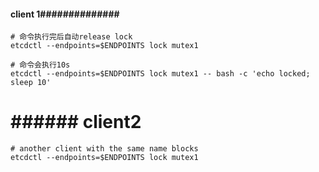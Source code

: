 #### client 1##############
    # 命令执行完后自动release lock
    etcdctl --endpoints=$ENDPOINTS lock mutex1

    # 命令会执行10s
    etcdctl --endpoints=$ENDPOINTS lock mutex1 -- bash -c 'echo locked; sleep 10'

# ###### client2 #############
    # another client with the same name blocks
    etcdctl --endpoints=$ENDPOINTS lock mutex1